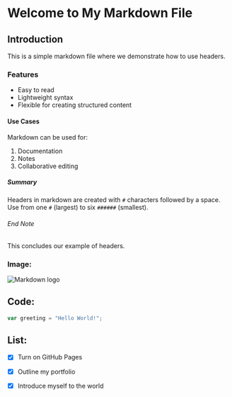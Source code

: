 
# Welcome to My Markdown File

## Introduction
This is a simple markdown file where we demonstrate how to use headers.

### Features
- Easy to read
- Lightweight syntax
- Flexible for creating structured content

#### Use Cases
Markdown can be used for:
1. Documentation
2. Notes
3. Collaborative editing

##### Summary
Headers in markdown are created with `#` characters followed by a space. Use from one `#` (largest) to six `######` (smallest).

###### End Note
This concludes our example of headers.

### Image:
![Markdown logo](https://encrypted-tbn0.gstatic.com/images?q=tbn:ANd9GcSbqj9Ii13d6hx5a9kyLnC5A8A96LDSaSZv_w&s)

## Code:
```javascript
var greeting = "Hello World!";
```

## List:

- [x] Turn on GitHub Pages
- [x] Outline my portfolio
- [x] Introduce myself to the world



